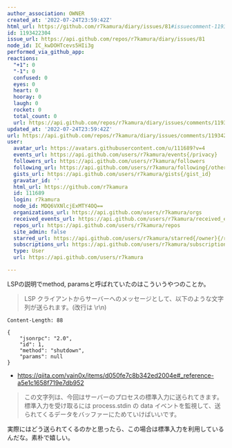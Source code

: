 ```yaml
---
author_association: OWNER
created_at: '2022-07-24T23:59:42Z'
html_url: https://github.com/r7kamura/diary/issues/81#issuecomment-1193422304
id: 1193422304
issue_url: https://api.github.com/repos/r7kamura/diary/issues/81
node_id: IC_kwDOHTcevs5HIi3g
performed_via_github_app: 
reactions:
  "+1": 0
  "-1": 0
  confused: 0
  eyes: 0
  heart: 0
  hooray: 0
  laugh: 0
  rocket: 0
  total_count: 0
  url: https://api.github.com/repos/r7kamura/diary/issues/comments/1193422304/reactions
updated_at: '2022-07-24T23:59:42Z'
url: https://api.github.com/repos/r7kamura/diary/issues/comments/1193422304
user:
  avatar_url: https://avatars.githubusercontent.com/u/111689?v=4
  events_url: https://api.github.com/users/r7kamura/events{/privacy}
  followers_url: https://api.github.com/users/r7kamura/followers
  following_url: https://api.github.com/users/r7kamura/following{/other_user}
  gists_url: https://api.github.com/users/r7kamura/gists{/gist_id}
  gravatar_id: ''
  html_url: https://github.com/r7kamura
  id: 111689
  login: r7kamura
  node_id: MDQ6VXNlcjExMTY4OQ==
  organizations_url: https://api.github.com/users/r7kamura/orgs
  received_events_url: https://api.github.com/users/r7kamura/received_events
  repos_url: https://api.github.com/users/r7kamura/repos
  site_admin: false
  starred_url: https://api.github.com/users/r7kamura/starred{/owner}{/repo}
  subscriptions_url: https://api.github.com/users/r7kamura/subscriptions
  type: User
  url: https://api.github.com/users/r7kamura

---
```

LSPの説明でmethod, paramsと呼ばれていたのはこういうやつのことか。

> LSP クライアントからサーバーへのメッセージとして、以下のような文字列が送られます。(改行は \r\n)

```
Content-Length: 88

{
    "jsonrpc": "2.0",
    "id": 1,
    "method": "shutdown",
    "params": null
}
```

- https://qiita.com/vain0x/items/d050fe7c8b342ed2004e#_reference-a5e1c1658f719e7db952

> この文字列は、今回はサーバーのプロセスの標準入力に送られてきます。標準入力を受け取るには process.stdin の data イベントを監視して、送られてくるデータをバッファーにためていけばいいです。

実際にはどう送られてくるのかと思ったら、この場合は標準入力を利用しているんだな。素朴で嬉しい。